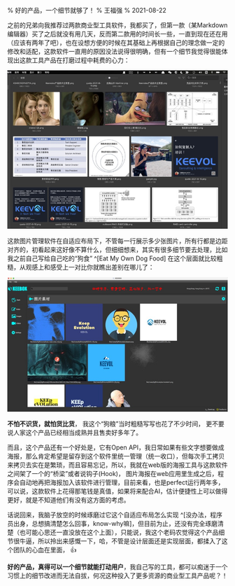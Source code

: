 % 好的产品，一个细节就够了！
% 王福强
% 2021-08-22

之前的兄弟向我推荐过两款商业型工具软件，我都买了，但第一款（某Markdown编辑器）买了之后就没有用几天，反而第二款用的时间长一些，一直到现在还在用（应该有两年了吧），也在设想方便的时候在其基础上再根据自己的理念做一定的修改和适配，这款软件一直用的原因没法说得很明确，但有一个细节我觉得很能体现出这款工具产品在打磨过程中耗费的心力：

![](images/4351629635794_.pic.jpg)

这款图片管理软件在自适应布局下，不管每一行展示多少张图片，所有行都是边距对齐的，初看起来这好像不算什么，但细细想来，其实有很多细节要去处理，比如我之前自己写给自己吃的“狗食” ^[Eat My Own Dog Food] 在这个层面就比较粗糙，从观感上和感受上一对比你就瞧出差别在哪儿了：

![](images/4501629636363_.pic.jpg)

**不怕不识货，就怕货比货**， 我这个“狗粮”当时粗糙写写也花了不少时间， 更不要说人家这个产品已经相当成熟并且售卖好多年了。

而且，这个产品还有一个好处是，它有Open API，我日常如果有些文字想要做成海报，那么肯定希望是留存到这个软件里统一管理（统一收口），但每次手工拷贝来拷贝去实在是繁琐，而且容易忘记，所以，我就在web版的海报工具与这款软件之间架了一个的“桥梁”或者说钩子(Hook)， 图片海报在web应用里生成之后，程序会自动地再把海报加入该软件进行管理，目前来看，也是perfect运行两年多，可以说，这款软件上花得那笔钱是真值，如果将来配合AI，估计便捷性上可以做得更好，就是不知道他们有没有这方面的考虑。

话说回来，我脑子放空的时候琢磨过它这个自适应布局怎么实现 ^[没办法，程序员出身，总想搞清楚怎么回事，know-why嘛]，但目前为止，还没有完全琢磨清楚（也可能心思还一直没放在这个上面），只能说，我这个老码农觉得这个产品细节很牛逼，所以拎出来感慨一下，哈，不管是设计层面还是实现层面，都揉入了这个团队的心血在里面， 👍

**好的产品，真得可以一个细节就能打动用户**，我自己写的工具，都可以痴迷于一个习惯上的细节改进而无法自拔，何况这种投入了更多资源的商业型工具产品呢？！


